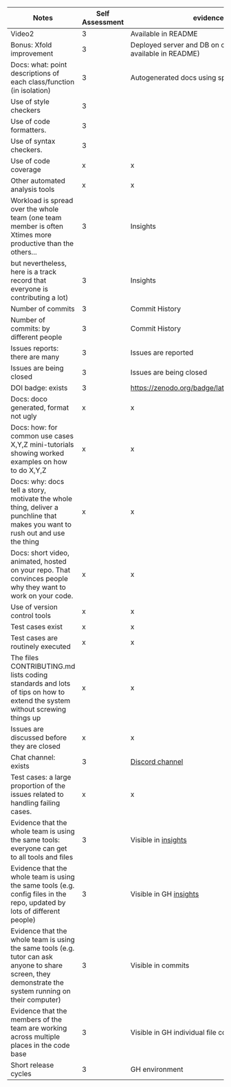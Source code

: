 |Notes|Self Assessment|evidence|
|-----|---------------|--------|
|Video2|3|Available in README|
|Bonus: Xfold improvement|3|Deployed server and DB on cloud (Details available in README)|
|Docs: what: point descriptions of each class/function (in isolation)|3|Autogenerated docs using sphinx [docs](https://github.com/kartikson1/slackpoint/tree/main/docs/source) present |
|Use of style checkers|3||
|Use of code formatters.|3||
|Use of syntax checkers.|3||
|Use of code coverage|x|x|
|Other automated analysis tools|x|x|
|Workload is spread over the whole team (one team member is often Xtimes more productive than the others...|3|Insights|
|but nevertheless, here is a track record that everyone is contributing a lot)|3|Insights|
|Number of commits|3|Commit History|
|Number of commits: by different people|3|Commit History|
|Issues reports: there are many|3|Issues are reported|
|Issues are being closed|3|Issues are being closed|
|DOI badge: exists|3|https://zenodo.org/badge/latestdoi/570734706|
|Docs: doco generated, format not ugly|x|x|
|Docs: how: for common use cases X,Y,Z mini-tutorials showing worked examples on how to do X,Y,Z|x|x|
|Docs: why: docs tell a story, motivate the whole thing, deliver a punchline that makes you want to rush out and use the thing|x|x|
|Docs: short video, animated, hosted on your repo. That convinces people why they want to work on your code.|x|x|
|Use of version control tools|x|x|
|Test cases exist|x|x|
|Test cases are routinely executed|x|x|
|The files CONTRIBUTING.md lists coding standards and lots of tips on how to extend the system without screwing things up|x|x|
|Issues are discussed before they are closed|x|x|
|Chat channel: exists|3|[Discord channel](https://discord.gg/2PKBMapCKz)|
|Test cases: a large proportion of the issues related to handling failing cases.|x|x|
|Evidence that the whole team is using the same tools: everyone can get to all tools and files|3|Visible in [insights](https://github.com/kartikson1/slackpoint/graphs/contributors)|
|Evidence that the whole team is using the same tools (e.g. config files in the repo, updated by lots of different people)|3|Visible in GH [insights](https://github.com/kartikson1/slackpoint/graphs/contributors)|
|Evidence that the whole team is using the same tools (e.g. tutor can ask anyone to share screen, they demonstrate the system running on their computer)|3|Visible in commits|
|Evidence that the members of the team are working across multiple places in the code base|3|Visible in GH individual file contributors|
|Short release cycles|3|GH environment|
